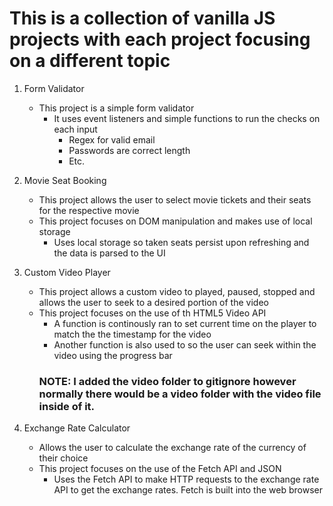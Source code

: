 # This is a collection of vanilla JS projects with each project focusing on a different topic

1. Form Validator
    - This project is a simple form validator
        + It uses event listeners and simple functions to run the checks on each input
            - Regex for valid email
            - Passwords are correct length
            - Etc.

2. Movie Seat Booking
    - This project allows the user to select movie tickets and their seats for the respective movie
    - This project focuses on DOM manipulation and makes use of local storage
        - Uses local storage so taken seats persist upon refreshing and the data is parsed to the UI

3. Custom Video Player
    - This project allows a custom video to played, paused, stopped and allows the user to seek to a desired portion of the video
    - This project focuses on the use of th HTML5 Video API
        - A function is continously ran to set current time on the player to match the the timestamp for the video
        - Another function is also used to so the user can seek within the video using the progress bar 
        ### NOTE: I added the video folder to gitignore however normally there would be a video folder with the video file inside of it.

4. Exchange Rate Calculator
    - Allows the user to calculate the exchange rate of the currency of their choice
    - This project focuses on the use of the Fetch API and JSON
        - Uses the Fetch API to make HTTP requests to the exchange rate API to get the exchange rates. Fetch is built into the web browser